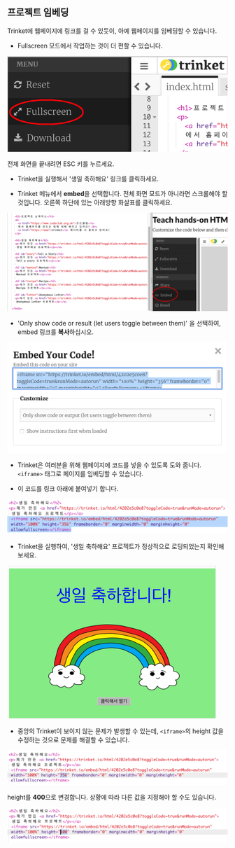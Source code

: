 ## 프로젝트 임베딩

Trinket에 웹페이지에 링크를 걸 수 있듯이, 아예 웹페이지를 임베딩할 수 있습니다.

+ Fullscreen 모드에서 작업하는 것이 더 편할 수 있습니다.

![스크린샷](images/showcase-fullscreen.png)

전체 화면을 끝내려면 ESC 키를 누르세요.

+ Trinket을 실행해서 '생일 축하해요' 링크를 클릭하세요.

+ Trinket 메뉴에서 **embed**을 선택합니다. 전체 화면 모드가 아니라면 스크롤해야 할 것입니다. 오른쪽 하단에 있는 아래방향 화살표를 클릭하세요.

![스크린샷](images/showcase-embed-code.png)

+ 'Only show code or result (let users toggle between them)' 을 선택하여, embed 링크를 **복사**하십시오. 

![스크린샷](images/showcase-embed.png)

+ Trinket은 여러분을 위해 웹페이지에 코드를 넣을 수 있도록 도와 줍니다. `<iframe>` 태그로 페이지를 임베딩할 수 있습니다.

+ 이 코드를 링크 아래에 붙여넣기 합니다.

![스크린샷](images/showcase-paste-embed.png)

+ Trinket을 실행하여, '생일 축하해요' 프로젝트가 정상적으로 로딩되었는지 확인해 보세요. 

![스크린샷](images/showcase-embed-output.png)

+ 중앙의 Trinket이 보이지 않는 문제가 발생할 수 있는데, `<iframe>`의 height 값을 수정하는 것으로 문제를 해결할 수 있습니다. 

![스크린샷](images/showcase-embed-height.png)

height를 **400**으로 변경합니다. 상황에 따라 다른 값을 지정해야 할 수도 있습니다.

![스크린샷](images/showcase-embed-fixed.png)